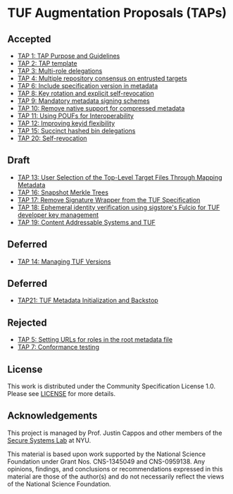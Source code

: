 # TUF Augmentation Proposals (TAPs)

## Accepted

* [TAP 1: TAP Purpose and Guidelines](tap1.md)
* [TAP 2: TAP template](tap2.md)
* [TAP 3: Multi-role delegations](tap3.md)
* [TAP 4: Multiple repository consensus on entrusted targets](tap4.md)
* [TAP 6: Include specification version in metadata](tap6.md)
* [TAP 8: Key rotation and explicit self-revocation](tap8.md)
* [TAP 9: Mandatory metadata signing schemes](tap9.md)
* [TAP 10: Remove native support for compressed metadata](tap10.md)
* [TAP 11: Using POUFs for Interoperability](tap11.md)
* [TAP 12: Improving keyid flexibility](tap12.md)
* [TAP 15: Succinct hashed bin delegations](tap15.md)
* [TAP 20: Self-revocation](tap20.md)

## Draft

* [TAP 13: User Selection of the Top-Level Target Files Through Mapping Metadata](tap13.md)
* [TAP 16: Snapshot Merkle Trees](tap16.md)
* [TAP 17: Remove Signature Wrapper from the TUF Specification](tap17.md)
* [TAP 18: Ephemeral identity verification using sigstore's Fulcio for TUF developer key management](tap18.md)
* [TAP 19: Content Addressable Systems and TUF](tap19.md)

## Deferred

* [TAP 14: Managing TUF Versions](tap14.md)

## Deferred

* [TAP21: TUF Metadata Initialization and Backstop](tap21.md)

## Rejected

* [TAP 5: Setting URLs for roles in the root metadata file](tap5.md)
* [TAP 7: Conformance testing](tap7.md)


## License

This work is distributed under the Community Specification License 1.0.
Please see [LICENSE](LICENSE) for more details.


## Acknowledgements

This project is managed by Prof. Justin Cappos and other members of the [Secure
Systems Lab](https://ssl.engineering.nyu.edu/) at NYU.

This material is based upon work supported by the National Science Foundation
under Grant Nos. CNS-1345049 and CNS-0959138. Any opinions, findings, and
conclusions or recommendations expressed in this material are those of the
author(s) and do not necessarily reflect the views of the National Science
Foundation.
